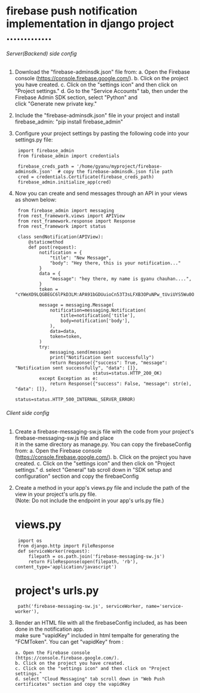# firebase push notification implementation in django project .............


###### Server(Backend) side config ################

1. Download the "firebase-adminsdk.json" file from: 
    a. Open the Firebase console (https://console.firebase.google.com/). 
    b. Click on the project you have created. 
    c. Click on the "settings icon" and then click on "Project settings." 
    d. Go to the "Service Accounts" tab, then under the Firebase Admin SDK section, select "Python" and  \
    click "Generate new private key."

2. Include the "firebase-adminsdk.json" file in your project and install firebase_admin: 
     "pip install firebase_admin"

3. Configure your project settings by pasting the following code into your settings.py file:

        import firebase_admin
        from firebase_admin import credentials

        firebase_creds_path = '/home/gyanu/myproject/firebase-adminsdk.json'  # copy the firebase-adminsdk.json file path
        cred = credentials.Certificate(firebase_creds_path)
        firebase_admin.initialize_app(cred)

4. Now you can create and send messages through an API in your views as shown below:

        from firebase_admin import messaging
        from rest_framework.views import APIView
        from rest_framework.response import Response
        from rest_framework import status

        class sendNotification(APIView):
            @staticmethod
            def post(request):
                notification = {
                    "title": "New Message",
                    "body": "Hey there, this is your notification..."
                }
                data = {
                    "message": "hey there, my name is gyanu chauhan....",
                }
                token = "cYWeXD9LQGBEGC6lPkD3LM:APA91bGDUuioCn53T3sLFXB3OPuNPw_tUviUYS5Wu0O1wMdSrXkUtid9HwVyh0Q4pxUHzZNg8P35sbnavOAu3JWz32__pB19i2sL0zz1kb5n3Ptuix87SCCWiXlDE8tniMEIp3uZV76kjl"
                
                message = messaging.Message(
                    notification=messaging.Notification(
                        title=notification['title'],
                        body=notification['body'],
                    ),
                    data=data, 
                    token=token,
                )
                try:
                    messaging.send(message)
                    print("Notification sent successfully")
                    return Response({"success": True, "message": "Notification sent successfully", "data": []},
                                    status=status.HTTP_200_OK)
                except Exception as e:
                    return Response({"success": False, "message": str(e), "data": []},
                                    status=status.HTTP_500_INTERNAL_SERVER_ERROR)



###### Client side config ################

1. Create a firebase-messaging-sw.js file with the code from your project's firebase-messaging-sw.js file and place \
   it in the same directory as manage.py. You can copy the firebaseConfig from:
        a. Open the Firebase console (https://console.firebase.google.com/). 
        b. Click on the project you have created. 
        c. Click on the "settings icon" and then click on "Project settings." 
        d. select "General" tab scroll down in "SDK setup and configuration" section and copy the firebaeConfig

2. Create a method in your app's views.py file and include the path of the view in your project's urls.py file. \
   (Note: Do not include the endpoint in your app's urls.py file.)    
    
    # views.py
        import os
        from django.http import FileResponse
        def serviceWorker(request):
            filepath = os.path.join('firebase-messaging-sw.js')
            return FileResponse(open(filepath, 'rb'), content_type='application/javascript')   

    # project's urls.py 
        path('firebase-messaging-sw.js', serviceWorker, name='service-worker'), 

3.  Render an HTML file with all the firebaseConfig included, as has been done in the notification app.\
    make sure "vapidKey" included in html tempalte for generating the "FCMToken". You can get "vapidKey" from :

        a. Open the Firebase console (https://console.firebase.google.com/). 
        b. Click on the project you have created. 
        c. Click on the "settings icon" and then click on "Project settings." 
        d. select "Cloud Messaging" tab scroll down in "Web Push certificates" section and copy the vapidKey

                    